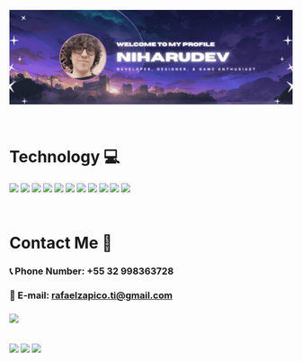 ![Developer-Banner](./White%20Neon%20Minimal%20with%20Glassmoprhism%20Shape%20and%20Gradient%20Background%20NFT%20Twitter%20Header.gif)

<br>

# Technology 💻

<p>
 <img src="https://static-00.iconduck.com/assets.00/js-icon-2048x2048-kbwt89q3.png" width="50px">
   <img src="https://cdn4.iconfinder.com/data/icons/social-media-logos-6/512/121-css3-512.png" width="50px">
   <img src="https://cdn-icons-png.flaticon.com/512/732/732212.png" width="50px">
   <img src="https://upload.wikimedia.org/wikipedia/commons/thumb/a/a7/React-icon.svg/2300px-React-icon.svg.png" width="50px">
   <img src="https://cdn-icons-png.flaticon.com/512/919/919853.png" width="50px">
   <img src="https://cdn.freebiesupply.com/logos/large/2x/spring-3-logo-png-transparent.png" width="50px">
   <img src="https://www.shareicon.net/data/512x512/2016/09/23/833700_windows_512x512.png" width="50px">
   <img src="https://upload.wikimedia.org/wikipedia/commons/thumb/7/73/Calligrakrita-base.svg/1200px-Calligrakrita-base.svg.png" width="50px">
   <img src="https://seeklogo.com/images/N/nodejs-logo-FBE122E377-seeklogo.com.png" width="48px">
   <img src="https://avatars.githubusercontent.com/u/21025855?s=280&v=4" width="55px">   
   <img src="https://seeklogo.com/images/C/c-logo-A44DB3D53C-seeklogo.com.png" width="50px">
</p>

<br>

# Contact Me 📣

### 📞 Phone Number:  +55 32 998363728
### 📩 E-mail: rafaelzapico.ti@gmail.com
### <a href="https://www.linkedin.com/in/rafael-z%C3%A1pico-moura-93652a23b/"  target="_blank" > <img src="https://img.shields.io/badge/LinkedIn-0077B5?style=for-the-badge&logo=linkedin&logoColor=whit"> </a> 

<br>


 <img src="https://media.tenor.com/-bcIjjtcC30AAAAi/omen-valorant.gif" width="200px"> 
 <img src="https://media.tenor.com/-bcIjjtcC30AAAAi/omen-valorant.gif" width="200px"> 
 <img src="https://media.tenor.com/-bcIjjtcC30AAAAi/omen-valorant.gif" width="200px"> 

